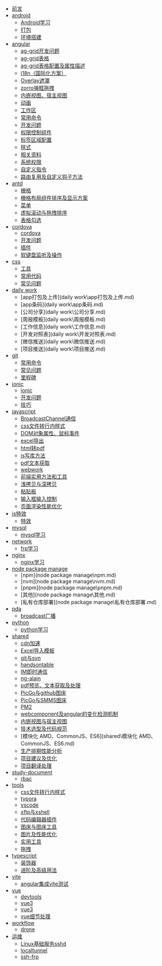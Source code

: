 * [前言](README.md)
* [android]()
  * [Android学习](android\Android学习.md)
  * [打包](android\打包.md)
  * [环境搭建](android\环境搭建.md)
* [angular]()
  * [ag-grid开发问题](angular\ag-grid开发问题.md)
  * [ag-grid表格](angular\ag-grid表格.md)
  * [ag-grid表格配置及属性描述](angular\ag-grid表格配置及属性描述.md)
  * [i18n（国际化方案）](angular\i18n（国际化方案）.md)
  * [Overlay遮罩](angular\Overlay遮罩.md)
  * [zorro弹框拖拽](angular\zorro弹框拖拽.md)
  * [内嵌视图、宿主视图](angular\内嵌视图、宿主视图.md)
  * [动画](angular\动画.md)
  * [工作区](angular\工作区.md)
  * [常用命令](angular\常用命令.md)
  * [开发问题](angular\开发问题.md)
  * [权限控制组件](angular\权限控制组件.md)
  * [标签区域配置](angular\标签区域配置.md)
  * [样式](angular\样式.md)
  * [相关资料](angular\相关资料.md)
  * [系统权限](angular\系统权限.md)
  * [自定义指令](angular\自定义指令.md)
  * [路由复用及自定义钩子方法](angular\路由复用及自定义钩子方法.md)
* [antd]()
  * [栅格](antd\栅格.md)
  * [栅格布局组件排序及显示方案](antd\栅格布局组件排序及显示方案.md)
  * [菜单](antd\菜单.md)
  * [虚拟滚动与拖拽排序](antd\虚拟滚动与拖拽排序.md)
  * [表格勾选](antd\表格勾选.md)
* [cordova]()
  * [cordova](cordova\cordova.md)
  * [开发问题](cordova\开发问题.md)
  * [插件](cordova\插件.md)
  * [软键盘监听及操作](cordova\软键盘监听及操作.md)
* [css]()
  * [工具](css\工具.md)
  * [常用代码](css\常用代码.md)
  * [常见问题](css\常见问题.md)
* [daily work]()
  * [app打包及上传](daily work\app打包及上传.md)
  * [app条码](daily work\app条码.md)
  * [公司分享](daily work\公司分享.md)
  * [周报模板](daily work\周报模板.md)
  * [工作信息](daily work\工作信息.md)
  * [开发对照表](daily work\开发对照表.md)
  * [微信推送](daily work\微信推送.md)
  * [项目推送](daily work\项目推送.md)
* [git]()
  * [常用命令](git\常用命令.md)
  * [常见问题](git\常见问题.md)
  * [里程碑](git\里程碑.md)
* [ionic]()
  * [ionic](ionic\ionic.md)
  * [开发问题](ionic\开发问题.md)
  * [技巧](ionic\技巧.md)
* [javascript]()
  * [BroadcastChannel通信](javascript\BroadcastChannel通信.md)
  * [css文件转行内样式](javascript\css文件转行内样式.md)
  * [DOM对象属性、鼠标事件](javascript\DOM对象属性、鼠标事件.md)
  * [excel导出](javascript\excel导出.md)
  * [html转pdf](javascript\html转pdf.md)
  * [js写库方法](javascript\js写库方法.md)
  * [pdf文本获取](javascript\pdf文本获取.md)
  * [webwork](javascript\webwork.md)
  * [前端实用方法和工具](javascript\前端实用方法和工具.md)
  * [浅拷贝与深拷贝](javascript\浅拷贝与深拷贝.md)
  * [粘贴板](javascript\粘贴板.md)
  * [输入框输入控制](javascript\输入框输入控制.md)
  * [页面渲染性能优化](javascript\页面渲染性能优化.md)
* [js特效]()
  * [特效](js特效\特效.md)
* [mysql]()
  * [mysql学习](mysql\mysql学习.md)
* [network]()
  * [frp学习](network\frp学习.md)
* [nginx]()
  * [nginx学习](nginx\nginx学习.md)
* [node package manage]()
  * [npm](node package manage\npm.md)
  * [nvm](node package manage\nvm.md)
  * [pnpm](node package manage\pnpm.md)
  * [其他](node package manage\其他.md)
  * [私有仓库部署](node package manage\私有仓库部署.md)
* [pda]()
  * [broadcast广播](pda\broadcast广播.md)
* [python]()
  * [python学习](python\python学习.md)
* [shared]()
  * [cdn加速](shared\cdn加速.md)
  * [Excel导入模板](shared\Excel导入模板.md)
  * [git与svn](shared\git与svn.md)
  * [handsontable](shared\handsontable.md)
  * [IM即时通信](shared\IM即时通信.md)
  * [ng-alain](shared\ng-alain.md)
  * [pdf预览、文本获取及处理](shared\pdf预览、文本获取及处理.md)
  * [PicGo与github图床](shared\PicGo与github图床.md)
  * [PicGo与SMMS图床](shared\PicGo与SMMS图床.md)
  * [PM2](shared\PM2.md)
  * [webcomponent及angular的变化检测机制](shared\webcomponent及angular的变化检测机制.md)
  * [内嵌视图与宿主视图](shared\内嵌视图与宿主视图.md)
  * [技术选型及代码规范](shared\技术选型及代码规范.md)
  * [模块化 AMD、CommonJS、ES6](shared\模块化 AMD、CommonJS、ES6.md)
  * [生产排期性能分析](shared\生产排期性能分析.md)
  * [项目建议及优化](shared\项目建议及优化.md)
  * [项目翻译处理](shared\项目翻译处理.md)
* [study-document]()
  * [rbac](study-document\rbac.md)
* [tools]()
  * [css文件转行内样式](tools\css文件转行内样式.md)
  * [typora](tools\typora.md)
  * [vscode](tools\vscode.md)
  * [xftp与xshell](tools\xftp与xshell.md)
  * [代码编辑器插件](tools\代码编辑器插件.md)
  * [图床与图床工具](tools\图床与图床工具.md)
  * [图片及性能优化](tools\图片及性能优化.md)
  * [实用工具](tools\实用工具.md)
  * [拖拽](tools\拖拽.md)
* [typescript]()
  * [装饰器](typescript\装饰器.md)
  * [进阶及高级用法](typescript\进阶及高级用法.md)
* [vite]()
  * [angular集成vite测试](vite\angular集成vite测试.md)
* [vue]()
  * [devtools](vue\devtools.md)
  * [vue3](vue\vue3.0.md)
  * [vue3](vue\vue3.0开发事项.md)
  * [vue细节处理](vue\vue细节处理.md)
* [workflow]()
  * [drone](workflow\drone.md)
* [运维]()
  * [Linux基础服务sshd](运维\Linux基础服务sshd.md)
  * [localtunnel](运维\localtunnel.md)
  * [ssh-frp](运维\ssh-frp.md)
